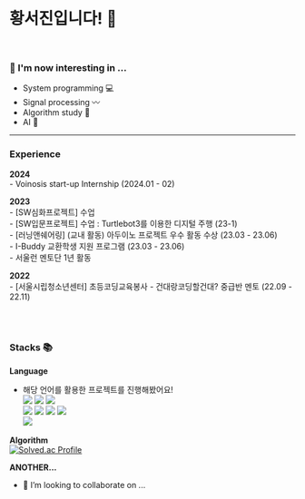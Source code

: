# 황서진입니다! 👋

<br>

### 🌱 I'm now interesting in ...
- System programming 💻 <br> 
- Signal processing 〰️ <br>
- Algorithm study 🙏 <br>
- AI 🤘 <br>

<hr>

### Experience
**2024**
<br> - Voinosis start-up Internship (2024.01 - 02) 
<br>

**2023**
<br> - [SW심화프로젝트] 수업
<br> - [SW입문프로젝트] 수업 : Turtlebot3를 이용한 디지털 주행 (23-1)
<br> - [러닝앤쉐어링] (교내 활동) 아두이노 프로젝트 우수 활동 수상 (23.03 - 23.06)
<br> - I-Buddy 교환학생 지원 프로그램 (23.03 - 23.06)
<br> - 서울런 멘토단 1년 활동


**2022**
<br> - [서울시립청소년센터] 초등코딩교육봉사 - 건대랑코딩할건대? 중급반 멘토 (22.09 - 22.11)



<br><br>
### Stacks 📚
**Language**
- 해당 언어를 활용한 프로젝트를 진행해봤어요! <br>
  <img src="https://img.shields.io/badge/java-007396?style=for-the-badge&logo=java&logoColor=white"> 
  <img src="https://img.shields.io/badge/c++-00599C?style=for-the-badge&logo=c%2B%2B&logoColor=white">
  <img src="https://img.shields.io/badge/python-3776AB?style=for-the-badge&logo=python&logoColor=white"> 
  <br>
  <img src="https://img.shields.io/badge/html5-E34F26?style=for-the-badge&logo=html5&logoColor=white"> 
  <img src="https://img.shields.io/badge/css-1572B6?style=for-the-badge&logo=css3&logoColor=white"> 
  <img src="https://img.shields.io/badge/javascript-F7DF1E?style=for-the-badge&logo=javascript&logoColor=black"> 
  <img src="https://img.shields.io/badge/jquery-0769AD?style=for-the-badge&logo=jquery&logoColor=white">
  <br>
  <img src="https://img.shields.io/badge/unity-FFFFFF?style=for-the-badge&logo=Unity&logoColor=black">


**Algorithm** 
<br> [![Solved.ac Profile](http://mazassumnida.wtf/api/v2/generate_badge?boj=hsj3151120)](https://solved.ac/hsj3151120/)


**ANOTHER...**
- 👯 I’m looking to collaborate on ...
  
<!--
**sj030/sj030** is a  _special_ ✨ repository because its `README.md` (this file) appears on your GitHub profile.

<div align=center><h1>📚 STACKS</h1></div>
<div align=center> 
  <img src="https://img.shields.io/badge/mysql-4479A1?style=for-the-badge&logo=mysql&logoColor=white"> 
  <img src="https://img.shields.io/badge/-C%23-000000?style=for-the-badge&logo=Csharp&logoColor=white">
</div>
Here are some ideas to get you started:
- I'm now interesting in ... 
  SLAM
  blog
  tor browser 
- 👯 I’m looking to collaborate on ...

- 🌱 I’m currently learning ...
  flutter

- 🔭 I’m currently working on ...
- 🌱 I’m currently learning ...
  - computer architecture
  - probability and statics
- 👯 I’m looking to collaborate on ...
- 🤔 I’m looking for help with ...
- 💬 Ask me about ...
- 📫 How to reach me: ...
- 😄 Pronouns: ...
- ⚡ Fun fact: ...
-->
